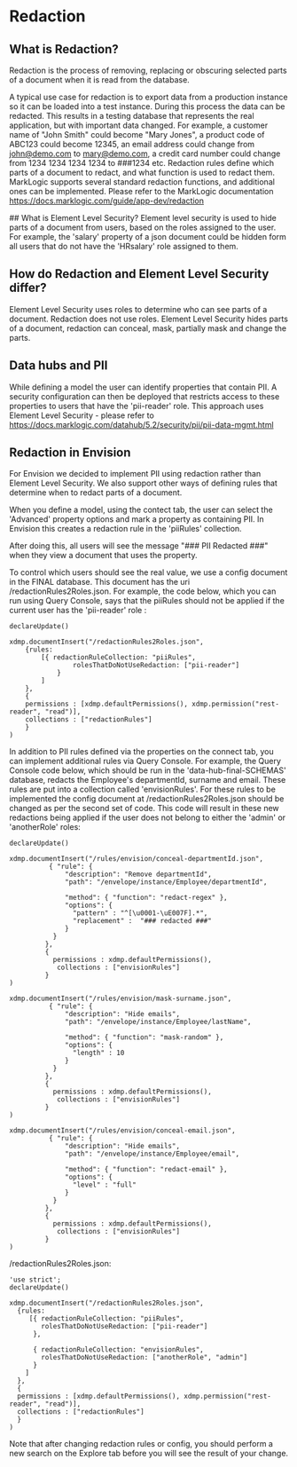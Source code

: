 # Redaction 

## What is Redaction?
Redaction is the process of removing, replacing or obscuring selected parts of a document when it is read from the database.

A typical use case for redaction is to export data from a production instance so it can be loaded into a test instance. During this process the data can be redacted. This results in a testing database that represents the real application, but with important data changed. For example, a customer name of "John Smith" could become "Mary Jones", a product code of ABC123 could become 12345, an email address could change from john@demo.com to mary@demo.com, a credit card number could change from 1234 1234 1234 1234  to ###1234 etc. Redaction rules define which parts of a document to redact, and what function is used to redact them. MarkLogic supports several standard redaction functions, and additional ones can be implemented. Please refer to the MarkLogic documentation  https://docs.marklogic.com/guide/app-dev/redaction

## What is Element Level Security?
Element level security is used to hide parts of a document from users, based on the roles assigned to the user. For example, the 'salary' property of a json document could be hidden form all users that do not have the 'HRsalary' role assigned to them.

## How do Redaction and Element Level Security differ?
Element Level Security uses roles to determine who can see parts of a document. Redaction does not use roles.
Element Level Security hides parts of a document, redaction can conceal, mask, partially mask and change the parts.

## Data hubs and PII
While defining a model the user can identify properties that contain PII. A security configuration can then be deployed that restricts access to these properties to users that have the 'pii-reader' role. This approach uses Element Level Security - please refer to https://docs.marklogic.com/datahub/5.2/security/pii/pii-data-mgmt.html

## Redaction in Envision
For Envision we decided to implement PII using redaction rather than Element Level Security. We also support other ways of defining rules that determine when to redact parts of a document.

When you define a model, using the contect tab, the user can select the 'Advanced' property options and mark a property as containing PII. In Envision this creates a redaction rule in the 'piiRules' collection.

After doing this, all users will see the message "### PII Redacted ###" when they view a document that uses the property.

To control which users should see the real value, we use a config document in the FINAL database. This document has the uri /redactionRules2Roles.json. For example, the code below, which you can run using Query Console, says that the piiRules should not be applied if the current user has the 'pii-reader' role :
```
declareUpdate()

xdmp.documentInsert("/redactionRules2Roles.json",
	{rules:
		[{ redactionRuleCollection: "piiRules",
				rolesThatDoNotUseRedaction: ["pii-reader"]
			}
		]
	},
	{
	permissions : [xdmp.defaultPermissions(), xdmp.permission("rest-reader", "read")],
	collections : ["redactionRules"]
	}
)
```

In addition to PII rules defined via the properties on the connect tab, you can implement additional rules via Query Console. For example, the Query Console code below, which should be run in the 'data-hub-final-SCHEMAS' database, redacts the Employee's departmentId, surname and email. These rules are put into a collection called 'envisionRules'. For these rules to be implemented the config document at /redactionRules2Roles.json should be changed as per the second set of code. This code will result in these new redactions being applied if the user does not belong to either the 'admin' or 'anotherRole' roles:
```
declareUpdate()

xdmp.documentInsert("/rules/envision/conceal-departmentId.json",
          { "rule": {
              "description": "Remove departmentId",
              "path": "/envelope/instance/Employee/departmentId",

              "method": { "function": "redact-regex" },
              "options": {
                "pattern" : "^[\u0001-\uE007F].*",
                "replacement" :  "### redacted ###"
              }
           }
         },
         {
           permissions : xdmp.defaultPermissions(),
            collections : ["envisionRules"]
         }
)

xdmp.documentInsert("/rules/envision/mask-surname.json",
          { "rule": {
              "description": "Hide emails",
              "path": "/envelope/instance/Employee/lastName",

              "method": { "function": "mask-random" },
              "options": {
                "length" : 10
              }
           }
         },
         {
           permissions : xdmp.defaultPermissions(),
            collections : ["envisionRules"]
         }
)

xdmp.documentInsert("/rules/envision/conceal-email.json",
          { "rule": {
              "description": "Hide emails",
              "path": "/envelope/instance/Employee/email",

              "method": { "function": "redact-email" },
              "options": {
                "level" : "full"
              }
           }
         },
         {
           permissions : xdmp.defaultPermissions(),
            collections : ["envisionRules"]
         }
)
```

/redactionRules2Roles.json:
```
'use strict';
declareUpdate()

xdmp.documentInsert("/redactionRules2Roles.json",
  {rules:
     [{ redactionRuleCollection: "piiRules",
        rolesThatDoNotUseRedaction: ["pii-reader"]
      },

      { redactionRuleCollection: "envisionRules",
        rolesThatDoNotUseRedaction: ["anotherRole", "admin"]
      }
    ]
  },
  {
  permissions : [xdmp.defaultPermissions(), xdmp.permission("rest-reader", "read")],
  collections : ["redactionRules"]
  }
)
```
Note that after changing redaction rules or config, you should perform a new search on the Explore tab before you will see the result of your change.
